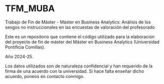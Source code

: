 # TFM_MUBA
Trabajo de Fin de Máster - Máster en Business Analytics: Análisis de los sesgos no instruccionales en las encuestas de valoración del profesorado

Este es un repositorio que contiene el código utilizado para la elaboración del proyecto de fin de máster del Máster en Business Analytics (Universidad Pontificia Comillas).

Año 2024-25.

Los datos utilizados son de naturaleza confidencial y han requerido de la firma de una acuerdo con la universidad. Si hace falta enseñar dicho acuerdo, poneos en contacto conmigo.
